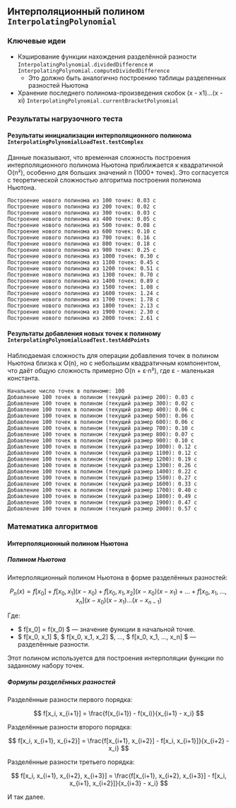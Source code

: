 ﻿
## Интерполяционный полином `InterpolatingPolynomial`
### Ключевые идеи

- Кэширование функции нахождения разделённой разности `InterpolatingPolynomial.dividedDifference` и `InterpolatingPolynomial.computeDividedDifference`
  - Это должно быть аналогично построению таблицы разделенных разностей Ньютона
- Хранение последнего полинома-произведения скобок (x - x1)...(x - xi) `InterpolatingPolynomial.currentBracketPolynomial`


### Результаты нагрузочного теста

#### Результаты инициализации интерполяционного полинома `InterpolatingPolynomialLoadTest.testComplex`
Данные показывают, что временная сложность построения интерполяционного полинома Ньютона приближается к квадратичной O(n²), особенно для больших значений n (1000+ точек). Это согласуется с теоретической сложностью алгоритма построения полинома Ньютона.
```text
Построение нового полинома из 100 точек: 0.03 c
Построение нового полинома из 200 точек: 0.02 c
Построение нового полинома из 300 точек: 0.03 c
Построение нового полинома из 400 точек: 0.05 c
Построение нового полинома из 500 точек: 0.08 c
Построение нового полинома из 600 точек: 0.10 c
Построение нового полинома из 700 точек: 0.16 c
Построение нового полинома из 800 точек: 0.18 c
Построение нового полинома из 900 точек: 0.25 c
Построение нового полинома из 1000 точек: 0.30 c
Построение нового полинома из 1100 точек: 0.45 c
Построение нового полинома из 1200 точек: 0.51 c
Построение нового полинома из 1300 точек: 0.70 c
Построение нового полинома из 1400 точек: 0.89 c
Построение нового полинома из 1500 точек: 1.08 c
Построение нового полинома из 1600 точек: 1.24 c
Построение нового полинома из 1700 точек: 1.78 c
Построение нового полинома из 1800 точек: 2.13 c
Построение нового полинома из 1900 точек: 2.30 c
Построение нового полинома из 2000 точек: 2.61 c
```

#### Результаты добавления новых точек к полиному `InterpolatingPolynomialLoadTest.testAddPoints`
Наблюдаемая сложность для операции добавления точек в полином Ньютона близка к O(n), но с небольшим квадратичным компонентом, что даёт общую сложность примерно O(n + ε·n²), где ε - маленькая константа.
```text
Начальное число точек в полиноме: 100
Добавление 100 точек в полином (текущий размер 200): 0.03 c
Добавление 100 точек в полином (текущий размер 300): 0.02 c
Добавление 100 точек в полином (текущий размер 400): 0.06 c
Добавление 100 точек в полином (текущий размер 500): 0.06 c
Добавление 100 точек в полином (текущий размер 600): 0.06 c
Добавление 100 точек в полином (текущий размер 700): 0.10 c
Добавление 100 точек в полином (текущий размер 800): 0.07 c
Добавление 100 точек в полином (текущий размер 900): 0.10 c
Добавление 100 точек в полином (текущий размер 1000): 0.12 c
Добавление 100 точек в полином (текущий размер 1100): 0.12 c
Добавление 100 точек в полином (текущий размер 1200): 0.19 c
Добавление 100 точек в полином (текущий размер 1300): 0.26 c
Добавление 100 точек в полином (текущий размер 1400): 0.22 c
Добавление 100 точек в полином (текущий размер 1500): 0.27 c
Добавление 100 точек в полином (текущий размер 1600): 0.33 c
Добавление 100 точек в полином (текущий размер 1700): 0.40 c
Добавление 100 точек в полином (текущий размер 1800): 0.49 c
Добавление 100 точек в полином (текущий размер 1900): 0.47 c
Добавление 100 точек в полином (текущий размер 2000): 0.57 c
```

### Математика алгоритмов

#### Интерполяционный полином Ньютона

##### Полином Ньютона

Интерполяционный полином Ньютона в форме разделённых разностей:

$$ P_n(x) = f[x_0] + f[x_0, x_1](x - x_0) + f[x_0, x_1, x_2](x - x_0)(x - x_1) + \dots + f[x_0, x_1, \dots, x_n](x - x_0)(x - x_1) \dots (x - x_{n-1}) $$

Где:
- $ f[x_0] = f(x_0) $ — значение функции в начальной точке.
- $ f[x_0, x_1] $, $ f[x_0, x_1, x_2] $, ..., $ f[x_0, x_1, ..., x_n] $ — разделённые разности.

Этот полином используется для построения интерполяции функции по заданному набору точек.

##### Формулы разделённых разностей

Разделённые разности первого порядка:

$$ f[x_i, x_{i+1}] = \frac{f(x_{i+1}) - f(x_i)}{x_{i+1} - x_i} $$

Разделённые разности второго порядка:

$$ f[x_i, x_{i+1}, x_{i+2}] = \frac{f[x_{i+1}, x_{i+2}] - f[x_i, x_{i+1}]}{x_{i+2} - x_i} $$

Разделённые разности третьего порядка:

$$ f[x_i, x_{i+1}, x_{i+2}, x_{i+3}] = \frac{f[x_{i+1}, x_{i+2}, x_{i+3}] - f[x_i, x_{i+1}, x_{i+2}]}{x_{i+3} - x_i} $$

И так далее.
